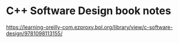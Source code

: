 # C++ Software Design book notes

https://learning-oreilly-com.ezproxy.bpl.org/library/view/c-software-design/9781098113155/
